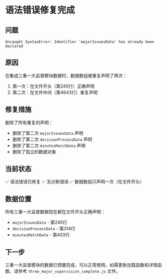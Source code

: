 # 语法错误修复完成

## 问题
`Uncaught SyntaxError: Identifier 'majorIssuesData' has already been declared`

## 原因
在集成三重一大监督模块数据时，数据数组被重复声明了两次：
1. 第一次：在文件开头（第245行）正确声明
2. 第二次：在文件中间（第4643行）重复声明

## 修复措施
删除了所有重复的声明：
- 删除了第二次 `majorIssuesData` 声明
- 删除了第二次 `decisionProcessData` 声明  
- 删除了第二次 `minutesMatchData` 声明
- 删除了孤立的数据对象

## 当前状态
✅ 语法错误已修复
✅ 无诊断错误
✅ 数据数组只声明一次（在文件开头）

## 数据位置
所有三重一大监督数据现在都在文件开头正确声明：
- `majorIssuesData` - 第245行
- `decisionProcessData` - 第314行
- `minutesMatchData` - 第403行

## 下一步
三重一大监督模块的数据已预置完成，可以正常使用。如需更新加载函数和详情函数，请参考 `three_major_supervision_complete.js` 文件。

